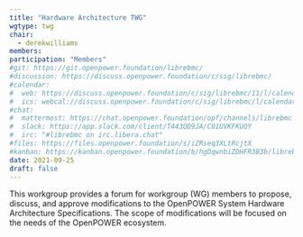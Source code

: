 ```yaml
---
title: "Hardware Architecture TWG"
wgtype: twg
chair:
  - derekwilliams
members:
participation: "Members"
#git: https://git.openpower.foundation/librebmc/
#discussion: https://discuss.openpower.foundation/c/sig/librebmc/
#calendar: 
#  web: https://discuss.openpower.foundation/c/sig/librebmc/11/l/calendar
#  ics: webcal://discuss.openpower.foundation/c/sig/librebmc/l/calendar.ics
#chat:
#  mattermost: https://chat.openpower.foundation/opf/channels/librebmc
#  slack: https://app.slack.com/client/T443QD9JA/C01UVKFKUQY
#  irc: "#librebmc on irc.libera.chat"
#files: https://files.openpower.foundation/s/iZRseq3XLtRcjtX
#kanban: https://kanban.openpower.foundation/b/hgDqwnbiZDHFR3B3b/librebmc
date: 2021-09-25
draft: false
---
```


This workgroup provides a forum for workgroup (WG) members to propose, discuss, and
approve modifications to the OpenPOWER System Hardware Architecture Specifications.
The scope of modifications will be focused on the needs of the OpenPOWER ecosystem.  

